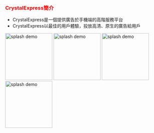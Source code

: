 ﻿<h3 id='version_history' style='color:red'>CrystalExpress簡介</h3>

- CrystalExpress是一個提供廣告於手機端的高階服務平台
- CrystalExpress以最佳的用戶體驗，投放高清、原生的廣告給用戶

<div style="display:inline">

<img src="https://s3.cn-north-1.amazonaws.com.cn/intowow-common/preview/img/CE_Snapshot_1_android.jpg" alt="splash demo" width="150">
<img src="https://s3.cn-north-1.amazonaws.com.cn/intowow-common/preview/img/CE_Snapshot_2_android.jpg" alt="splash demo" width="150">
<img src="https://s3.cn-north-1.amazonaws.com.cn/intowow-common/preview/img/CE_Snapshot_3_android.jpg" alt="splash demo" width="150">
<img src="https://s3.cn-north-1.amazonaws.com.cn/intowow-common/preview/img/CE_Snapshot_4_android.jpg" alt="splash demo" width="150">

<div/>

<p/>
<p/>
<p/>
